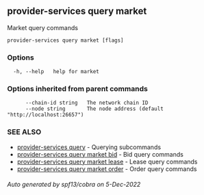 ## provider-services query market

Market query commands

```
provider-services query market [flags]
```

### Options

```
  -h, --help   help for market
```

### Options inherited from parent commands

```
      --chain-id string   The network chain ID
      --node string       The node address (default "http://localhost:26657")
```

### SEE ALSO

* [provider-services query](provider-services_query.md)	 - Querying subcommands
* [provider-services query market bid](provider-services_query_market_bid.md)	 - Bid query commands
* [provider-services query market lease](provider-services_query_market_lease.md)	 - Lease query commands
* [provider-services query market order](provider-services_query_market_order.md)	 - Order query commands

###### Auto generated by spf13/cobra on 5-Dec-2022
